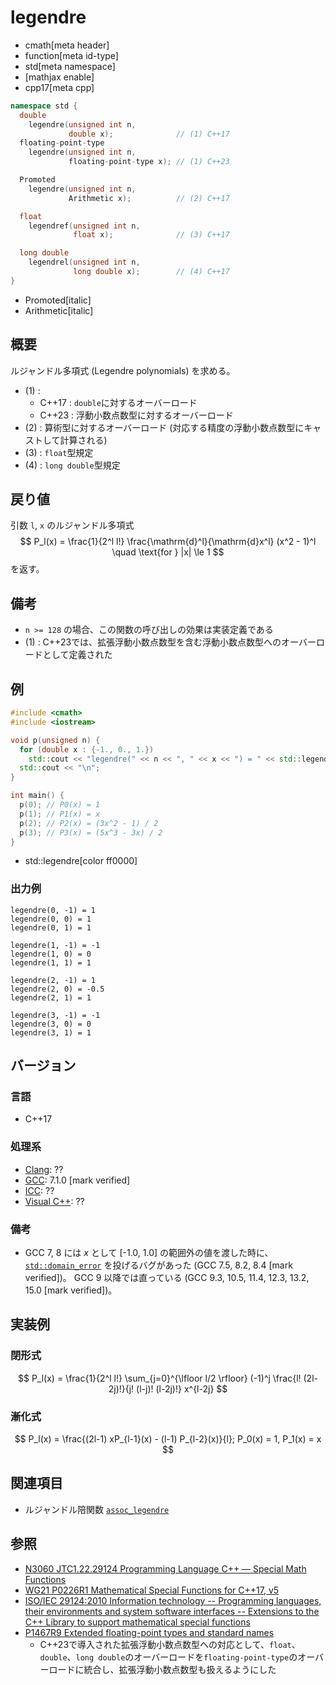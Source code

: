 # legendre
* cmath[meta header]
* function[meta id-type]
* std[meta namespace]
* [mathjax enable]
* cpp17[meta cpp]

```cpp
namespace std {
  double
    legendre(unsigned int n,
             double x);              // (1) C++17
  floating-point-type
    legendre(unsigned int n,
             floating-point-type x); // (1) C++23

  Promoted
    legendre(unsigned int n,
             Arithmetic x);          // (2) C++17

  float
    legendref(unsigned int n,
              float x);              // (3) C++17

  long double
    legendrel(unsigned int n,
              long double x);        // (4) C++17
}
```
* Promoted[italic]
* Arithmetic[italic]

## 概要
ルジャンドル多項式 (Legendre polynomials) を求める。

- (1) :
    - C++17 : `double`に対するオーバーロード
    - C++23 : 浮動小数点数型に対するオーバーロード
- (2) : 算術型に対するオーバーロード (対応する精度の浮動小数点数型にキャストして計算される)
- (3) : `float`型規定
- (4) : `long double`型規定


## 戻り値
引数 `l`, `x` のルジャンドル多項式
$$ P_l(x) = \frac{1}{2^l l!} \frac{\mathrm{d}^l}{\mathrm{d}x^l} (x^2 - 1)^l \quad \text{for } |x| \le 1 $$
を返す。


## 備考
- `n >= 128` の場合、この関数の呼び出しの効果は実装定義である
- (1) : C++23では、拡張浮動小数点数型を含む浮動小数点数型へのオーバーロードとして定義された


## 例
```cpp example
#include <cmath>
#include <iostream>

void p(unsigned n) {
  for (double x : {-1., 0., 1.})
    std::cout << "legendre(" << n << ", " << x << ") = " << std::legendre(n, x) << "\n";
  std::cout << "\n";
}

int main() {
  p(0); // P0(x) = 1
  p(1); // P1(x) = x
  p(2); // P2(x) = (3x^2 - 1) / 2
  p(3); // P3(x) = (5x^3 - 3x) / 2
}
```
* std::legendre[color ff0000]

### 出力例
```
legendre(0, -1) = 1
legendre(0, 0) = 1
legendre(0, 1) = 1

legendre(1, -1) = -1
legendre(1, 0) = 0
legendre(1, 1) = 1

legendre(2, -1) = 1
legendre(2, 0) = -0.5
legendre(2, 1) = 1

legendre(3, -1) = -1
legendre(3, 0) = 0
legendre(3, 1) = 1

```


## バージョン
### 言語
- C++17

### 処理系
- [Clang](/implementation.md#clang): ??
- [GCC](/implementation.md#gcc): 7.1.0 [mark verified]
- [ICC](/implementation.md#icc): ??
- [Visual C++](/implementation.md#visual_cpp): ??

### 備考
- GCC 7, 8 には $x$ として [-1.0, 1.0] の範囲外の値を渡した時に、[`std::domain_error`](/reference/stdexcept.md) を投げるバグがあった (GCC 7.5, 8.2, 8.4 [mark verified])。
  GCC 9 以降では直っている (GCC 9.3, 10.5, 11.4, 12.3, 13.2, 15.0 [mark verified])。

## 実装例
### 閉形式
$$ P_l(x) = \frac{1}{2^l l!} \sum_{j=0}^{\lfloor l/2 \rfloor} (-1)^j \frac{l! (2l-2j)!}{j! (l-j)! (l-2j)!} x^{l-2j} $$

### 漸化式
$$ P_l(x) = \frac{(2l-1) xP_{l-1}(x) - (l-1) P_{l-2}(x)}{l}; P_0(x) = 1, P_1(x) = x $$


## 関連項目
- ルジャンドル陪関数 [`assoc_legendre`](assoc_legendre.md)


## 参照
- [N3060 JTC1.22.29124 Programming Language C++ — Special Math Functions](http://www.open-std.org/jtc1/sc22/wg21/docs/papers/2010/n3060.pdf)
- [WG21 P0226R1 Mathematical Special Functions for C++17, v5](https://isocpp.org/files/papers/P0226R1.pdf)
- [ISO/IEC 29124:2010 Information technology -- Programming languages, their environments and system software interfaces -- Extensions to the C++ Library to support mathematical special functions](https://www.iso.org/standard/50511.html)
- [P1467R9 Extended floating-point types and standard names](https://www.open-std.org/jtc1/sc22/wg21/docs/papers/2022/p1467r9.html)
    - C++23で導入された拡張浮動小数点数型への対応として、`float`、`double`、`long double`のオーバーロードを`floating-point-type`のオーバーロードに統合し、拡張浮動小数点数型も扱えるようにした

